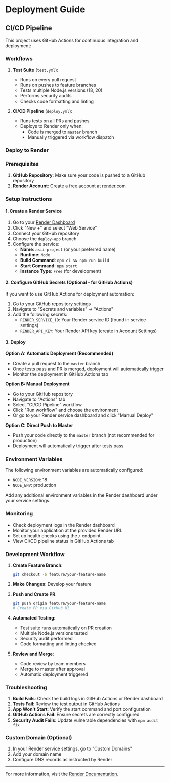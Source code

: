 # Deployment Guide

## CI/CD Pipeline

This project uses GitHub Actions for continuous integration and deployment:

### Workflows

1. **Test Suite** (`test.yml`):
   - Runs on every pull request
   - Runs on pushes to feature branches
   - Tests multiple Node.js versions (18, 20)
   - Performs security audits
   - Checks code formatting and linting

2. **CI/CD Pipeline** (`deploy.yml`):
   - Runs tests on all PRs and pushes
   - Deploys to Render only when:
     - Code is merged to `master` branch
     - Manually triggered via workflow dispatch

### Deploy to Render

### Prerequisites

1. **GitHub Repository**: Make sure your code is pushed to a GitHub repository
2. **Render Account**: Create a free account at [render.com](https://render.com)

### Setup Instructions

#### 1. Create a Render Service

1. Go to your [Render Dashboard](https://dashboard.render.com/)
2. Click "New +" and select "Web Service"
3. Connect your GitHub repository
4. Choose the `deploy-app` branch
5. Configure the service:
   - **Name**: `asii-project` (or your preferred name)
   - **Runtime**: `Node`
   - **Build Command**: `npm ci && npm run build`
   - **Start Command**: `npm start`
   - **Instance Type**: `Free` (for development)

#### 2. Configure GitHub Secrets (Optional - for GitHub Actions)

If you want to use GitHub Actions for deployment automation:

1. Go to your GitHub repository settings
2. Navigate to "Secrets and variables" → "Actions"
3. Add the following secrets:
   - `RENDER_SERVICE_ID`: Your Render service ID (found in service settings)
   - `RENDER_API_KEY`: Your Render API key (create in Account Settings)

#### 3. Deploy

**Option A: Automatic Deployment (Recommended)**

- Create a pull request to the `master` branch
- Once tests pass and PR is merged, deployment will automatically trigger
- Monitor the deployment in GitHub Actions tab

**Option B: Manual Deployment**

- Go to your GitHub repository
- Navigate to "Actions" tab
- Select "CI/CD Pipeline" workflow
- Click "Run workflow" and choose the environment
- Or go to your Render service dashboard and click "Manual Deploy"

**Option C: Direct Push to Master**

- Push your code directly to the `master` branch (not recommended for production)
- Deployment will automatically trigger after tests pass

### Environment Variables

The following environment variables are automatically configured:

- `NODE_VERSION`: 18
- `NODE_ENV`: production

Add any additional environment variables in the Render dashboard under your service settings.

### Monitoring

- Check deployment logs in the Render dashboard
- Monitor your application at the provided Render URL
- Set up health checks using the `/` endpoint
- View CI/CD pipeline status in GitHub Actions tab

### Development Workflow

1. **Create Feature Branch**:

   ```bash
   git checkout -b feature/your-feature-name
   ```

2. **Make Changes**: Develop your feature

3. **Push and Create PR**:

   ```bash
   git push origin feature/your-feature-name
   # Create PR via GitHub UI
   ```

4. **Automated Testing**:
   - Test suite runs automatically on PR creation
   - Multiple Node.js versions tested
   - Security audit performed
   - Code formatting and linting checked

5. **Review and Merge**:
   - Code review by team members
   - Merge to master after approval
   - Automatic deployment triggered

### Troubleshooting

1. **Build Fails**: Check the build logs in GitHub Actions or Render dashboard
2. **Tests Fail**: Review the test output in GitHub Actions
3. **App Won't Start**: Verify the start command and port configuration
4. **GitHub Actions Fail**: Ensure secrets are correctly configured
5. **Security Audit Fails**: Update vulnerable dependencies with `npm audit fix`

### Custom Domain (Optional)

1. In your Render service settings, go to "Custom Domains"
2. Add your domain name
3. Configure DNS records as instructed by Render

---

For more information, visit the [Render Documentation](https://render.com/docs).
